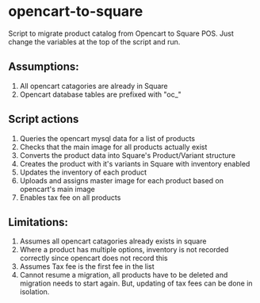 # opencart-to-square
Script to migrate product catalog from Opencart to Square POS. Just change the variables at the top of the script and run.

## Assumptions:
1. All opencart catagories are already in Square
2. Opencart database tables are prefixed with "oc_"

## Script actions

1. Queries the opencart mysql data for a list of products
2. Checks that the main image for all products actually exist
3. Converts the product data into Square's Product/Variant structure
4. Creates the product with it's variants in Square with inventory enabled
5. Updates the inventory of each product
6. Uploads and assigns master image for each product based on opencart's main image
7. Enables tax fee on all products

## Limitations:
1. Assumes all opencart catagories already exists in square
2. Where a product has multiple options, inventory is not recorded correctly since opencart does not record this
3. Assumes Tax fee is the first fee in the list
4. Cannot resume a migration, all products have to be deleted and migration needs to start again. But, updating of tax fees can be done in isolation.

